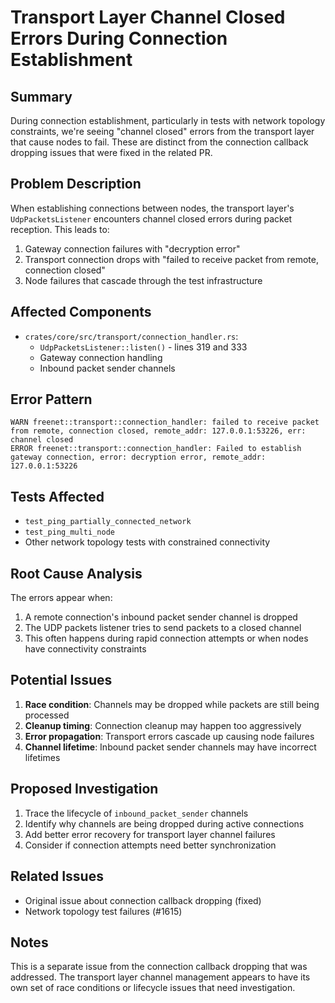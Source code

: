 # Transport Layer Channel Closed Errors During Connection Establishment

## Summary

During connection establishment, particularly in tests with network topology constraints, we're seeing "channel closed" errors from the transport layer that cause nodes to fail. These are distinct from the connection callback dropping issues that were fixed in the related PR.

## Problem Description

When establishing connections between nodes, the transport layer's `UdpPacketsListener` encounters channel closed errors during packet reception. This leads to:

1. Gateway connection failures with "decryption error"
2. Transport connection drops with "failed to receive packet from remote, connection closed"
3. Node failures that cascade through the test infrastructure

## Affected Components

- `crates/core/src/transport/connection_handler.rs`:
  - `UdpPacketsListener::listen()` - lines 319 and 333
  - Gateway connection handling
  - Inbound packet sender channels

## Error Pattern

```
WARN freenet::transport::connection_handler: failed to receive packet from remote, connection closed, remote_addr: 127.0.0.1:53226, err: channel closed
ERROR freenet::transport::connection_handler: Failed to establish gateway connection, error: decryption error, remote_addr: 127.0.0.1:53226
```

## Tests Affected

- `test_ping_partially_connected_network`
- `test_ping_multi_node` 
- Other network topology tests with constrained connectivity

## Root Cause Analysis

The errors appear when:
1. A remote connection's inbound packet sender channel is dropped
2. The UDP packets listener tries to send packets to a closed channel
3. This often happens during rapid connection attempts or when nodes have connectivity constraints

## Potential Issues

1. **Race condition**: Channels may be dropped while packets are still being processed
2. **Cleanup timing**: Connection cleanup may happen too aggressively
3. **Error propagation**: Transport errors cascade up causing node failures
4. **Channel lifetime**: Inbound packet sender channels may have incorrect lifetimes

## Proposed Investigation

1. Trace the lifecycle of `inbound_packet_sender` channels
2. Identify why channels are being dropped during active connections
3. Add better error recovery for transport layer channel failures
4. Consider if connection attempts need better synchronization

## Related Issues

- Original issue about connection callback dropping (fixed)
- Network topology test failures (#1615)

## Notes

This is a separate issue from the connection callback dropping that was addressed. The transport layer channel management appears to have its own set of race conditions or lifecycle issues that need investigation.